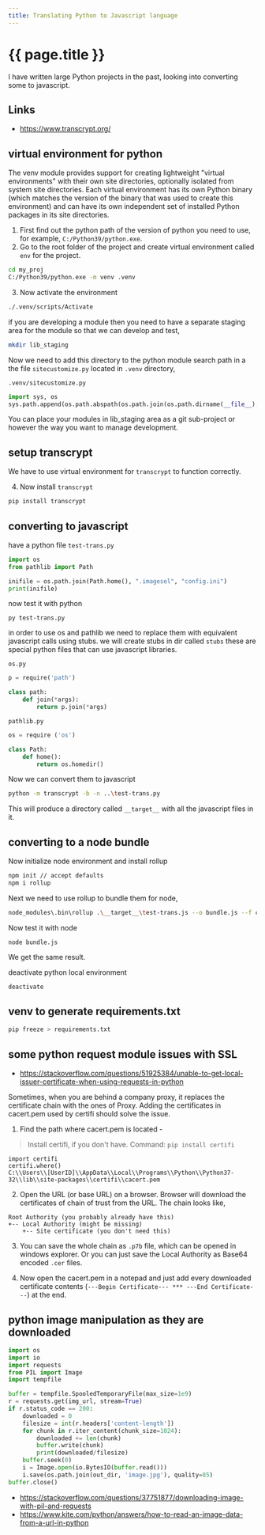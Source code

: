 ```yaml
---
title: Translating Python to Javascript language
---
```


# {{ page.title }}

I have written large Python projects in the past, looking into converting some to javascript.

## Links
* <https://www.transcrypt.org/>


## virtual environment for python

The venv module provides support for creating lightweight "virtual environments" with their own site directories, optionally isolated from system site directories. Each virtual environment has its own Python binary (which matches the version of the binary that was used to create this environment) and can have its own independent set of installed Python packages in its site directories.

1. First find out the python
path of the version of python you need to use, for example, ``C:/Python39/python.exe``.
2. Go to the root folder of the project and create virtual environment called ``env`` for the project.
```bash
cd my_proj
C:/Python39/python.exe -m venv .venv
```
3. Now activate the environment
```bash
./.venv/scripts/Activate
```

if you are developing a module then you need to have a separate staging area for the module so that we can develop and test,
```bash
mkdir lib_staging
```

Now we need to add this directory to the python module search path in a the file ``sitecustomize.py``
located in `.venv` directory,

`.venv/sitecustomize.py`
```python
import sys, os
sys.path.append(os.path.abspath(os.path.join(os.path.dirname(__file__), "../lib_staging")))
```

You can place your modules in lib_staging area as a git sub-project or however the way you want to
manage development. 
## setup transcrypt

We have to use virtual environment for ``transcrypt`` to function correctly.

4. Now install ``transcrypt``
```bash
pip install transcrypt
```
## converting to javascript
have a python file
``test-trans.py``
```python
import os
from pathlib import Path

inifile = os.path.join(Path.home(), ".imagesel", "config.ini")
print(inifile)
```

now test it with python
```
py test-trans.py
```

in order to use os and pathlib we need to replace them with equivalent javascript calls
using stubs. we will create stubs in dir called ``stubs``
these are special python files that can use javascript libraries.

``os.py``
```python
p = require('path')

class path:
    def join(*args):
        return p.join(*args)
```

``pathlib.py``
```python
os = require ('os')

class Path:
    def home():
        return os.homedir()
```

Now we can convert them to javascript 
```bash
python -m transcrypt -b -n ..\test-trans.py
```
This will produce a directory called ``__target__`` with all the javascript files in it.

## converting to a node bundle

Now initialize node environment and install rollup

```bash
npm init // accept defaults
npm i rollup
```

Next we need to use rollup to bundle them for node,
```bash
node_modules\.bin\rollup .\__target__\test-trans.js --o bundle.js --f cjs
```

Now test it with node
```
node bundle.js
```
We get the same result.

deactivate python local environment
```bash
deactivate
```

## venv to generate requirements.txt

```bash
pip freeze > requirements.txt
```

## some python request module issues with SSL 

* <https://stackoverflow.com/questions/51925384/unable-to-get-local-issuer-certificate-when-using-requests-in-python>

Sometimes, when you are behind a company proxy, it replaces the certificate chain with the ones of Proxy. Adding the certificates in cacert.pem used by certifi should solve the issue.

  1. Find the path where cacert.pem is located -

> Install certifi, if you don't have. Command: `pip install certifi`

    import certifi
    certifi.where()
    C:\\Users\\[UserID]\\AppData\\Local\\Programs\\Python\\Python37-32\\lib\\site-packages\\certifi\\cacert.pem


  2. Open the URL (or base URL) on a browser. Browser will download the certificates of chain of trust from the URL.
 The chain looks like,

    Root Authority (you probably already have this) 
    +-- Local Authority (might be missing)
        +-- Site certificate (you don't need this)

  3. You can save the whole chain as ``.p7b`` file, which can be opened in windows explorer. Or you can just save the Local Authority as Base64 encoded ``.cer`` files.

  4. Now open the cacert.pem in a notepad and just add every downloaded certificate contents (`---Begin Certificate--- *** ---End Certificate---`) at the end.

 
## python image manipulation as they are downloaded

```python
import os
import io
import requests
from PIL import Image
import tempfile

buffer = tempfile.SpooledTemporaryFile(max_size=1e9)
r = requests.get(img_url, stream=True)
if r.status_code == 200:
    downloaded = 0
    filesize = int(r.headers['content-length'])
    for chunk in r.iter_content(chunk_size=1024):
        downloaded += len(chunk)
        buffer.write(chunk)
        print(downloaded/filesize)
    buffer.seek(0)
    i = Image.open(io.BytesIO(buffer.read()))
    i.save(os.path.join(out_dir, 'image.jpg'), quality=85)
buffer.close()
```

* <https://stackoverflow.com/questions/37751877/downloading-image-with-pil-and-requests>
* <https://www.kite.com/python/answers/how-to-read-an-image-data-from-a-url-in-python>